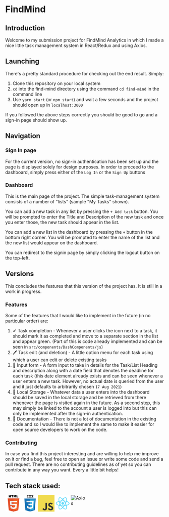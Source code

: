# FindMind

## Introduction

Welcome to my submission project for FindMind Analytics in which I made a nice little task management system in React/Redux and using Axios.

## Launching

There's a pretty standard procedure for checking out the end result. Simply:

1. Clone this repository on your local system
2. `cd` into the find-mind directory using the command `cd find-mind` in the command line
3. Use `yarn start` (or `npm start`) and wait a few seconds and the project should open up in `localhost:3000`

If you followed the above steps correctly you should be good to go and a sign-in page should show up.

## Navigation

### Sign In page

For the current version, no sign-in authentication has been set up and the page is displayed solely for design purposes. In order to proceed to the dashboard, simply press either of the `Log In` or the `Sign Up` buttons

### Dashboard

This is the main page of the project. The simple task-management system consists of a number of "lists" (sample "My Tasks" shown).

You can add a new task in any list by pressing the `+ Add task` button. You will be prompted to enter the Title and Description of the new task and once you enter those, the new task should appear in the list.

You can add a new list in the dashboard by pressing the `+` button in the bottom right corner. You will be prompted to enter the name of the list and the new list would appear on the dashboard.

You can redirect to the signin page by simply clicking the logout button on the top-left.

## Versions

This concludes the features that this version of the project has. It is still in a work in progress.

### Features

Some of the features that I would like to implement in the future (in no particular order) are:

1. ✔ Task completion - Whenever a user clicks the icon next to a task, it should mark it as completed and move to a separate section in the list and appear green. (Part of this is code already implemented and can be seen in `src/components/DashComponents/js`)
2. 🖊 Task edit (and deletion) - A little option menu for each task using which a user can edit or delete existing tasks
3. 📃 Input form - A form input to take in details for the Task/List Heading and description along with a date field that denotes the deadline for each task (this date element already exists and can be seen whenever a user enters a new task. However, no actual date is queried from the user and it just defaults to arbitrarily chosen `17 Aug 2021`)
4. 💼 Local Storage - Whatever data a user enters into the dashboard should be saved in the local storage and be retrieved from there whenever the page is visited again in the future. As a second step, this may simply be linked to the account a user is logged into but this can only be implemented after the sign-in authentication.
5. 📝 Documentation - There is not a lot of documentation in the existing code and so I would like to implement the same to make it easier for open source developers to work on the code.

### Contributing

In case you find this project interesting and are willing to help me improve on it or find a bug, feel free to open an issue or write some code and send a pull request. There are no contributing guidelines as of yet so you can contribute in any way you want. Every a little bit helps!

## Tech stack used:

<img align="left" alt="HTML5" width="52px" src="https://raw.githubusercontent.com/github/explore/80688e429a7d4ef2fca1e82350fe8e3517d3494d/topics/html/html.png" title="HTML"/>
<img align="left" alt="CSS3" width="52px" src="https://raw.githubusercontent.com/github/explore/80688e429a7d4ef2fca1e82350fe8e3517d3494d/topics/css/css.png" title="CSS"/>
<img align="left" alt="JavaScript" width="52px" src="https://raw.githubusercontent.com/github/explore/80688e429a7d4ef2fca1e82350fe8e3517d3494d/topics/javascript/javascript.png"  title="JavaScript"/>
<img align="left" alt="React" width="52px" src="https://raw.githubusercontent.com/github/explore/80688e429a7d4ef2fca1e82350fe8e3517d3494d/topics/react/react.png" title="React"/>
<img align="left" alt="Axios" width="52px" src="https://avatars.githubusercontent.com/u/32372333?s=200&v=4" title="Axios"/>